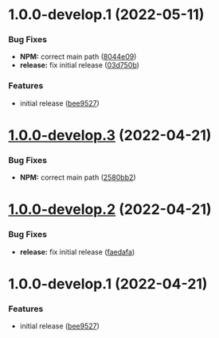 # 1.0.0-develop.1 (2022-05-11)


### Bug Fixes

* **NPM:** correct main path ([8044e09](https://github.com/droidsolutions/job-service-typeorm/commit/8044e09a6a10b9907acece0ca949651496cbbf08))
* **release:** fix initial release ([03d750b](https://github.com/droidsolutions/job-service-typeorm/commit/03d750b3bea75115dfad1a9d0fb80b433e5e5142))


### Features

* initial release ([bee9527](https://github.com/droidsolutions/job-service-typeorm/commit/bee952706e679d4728989d958d444d53c3b8daf7))

# [1.0.0-develop.3](https://github.com/droidsolutions/job-service-typeorm/compare/v1.0.0-develop.2...v1.0.0-develop.3) (2022-04-21)


### Bug Fixes

* **NPM:** correct main path ([2580bb2](https://github.com/droidsolutions/job-service-typeorm/commit/2580bb2444b1fc68a957174a0d5ae2564a32ca7d))

# [1.0.0-develop.2](https://github.com/droidsolutions/job-service-typeorm/compare/v1.0.0-develop.1...v1.0.0-develop.2) (2022-04-21)


### Bug Fixes

* **release:** fix initial release ([faedafa](https://github.com/droidsolutions/job-service-typeorm/commit/faedafa7064d9b4eba91014c59982e8436ee5a2a))

# 1.0.0-develop.1 (2022-04-21)


### Features

* initial release ([bee9527](https://github.com/droidsolutions/job-service-typeorm/commit/bee952706e679d4728989d958d444d53c3b8daf7))
